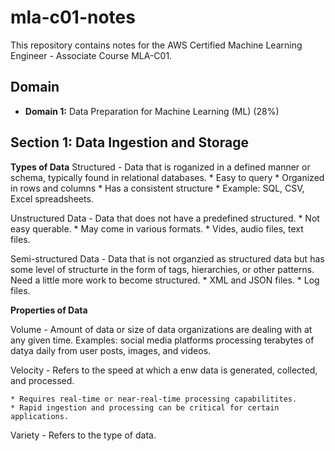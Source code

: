 # mla-c01-notes
This repository contains notes for the AWS Certified Machine Learning Engineer - Associate Course MLA-C01.

## Domain
* <b>Domain 1:</b> Data Preparation for Machine Learning (ML) (28%)

## Section 1: Data Ingestion and Storage

<b>Types of Data</b>
Structured - Data that is roganized in a defined manner or schema, typically found in relational databases.
    * Easy to query
    * Organized in rows and columns
    * Has a consistent structure
    * Example: SQL, CSV, Excel spreadsheets.

Unstructured Data - Data that does not have a predefined structured.
    * Not easy querable.
    * May come in various formats.
    * Vides, audio files, text files.

Semi-structured Data - Data that is not organzied as structured data but has some level of structurte in the form of tags, hierarchies, or other patterns. Need a little more work to become structured.
    * XML and JSON files.
    * Log files.

<b> Properties of Data </b>

Volume - Amount of data or size of data organizations are dealing with at any given time.
    Examples: social media platforms processing terabytes of datya daily from user posts, images, and videos.

Velocity - Refers to the speed at which a enw data is generated, collected, and processed. 

    * Requires real-time or near-real-time processing capabilitites.
    * Rapid ingestion and processing can be critical for certain applications.
    
Variety - Refers to the type of data.